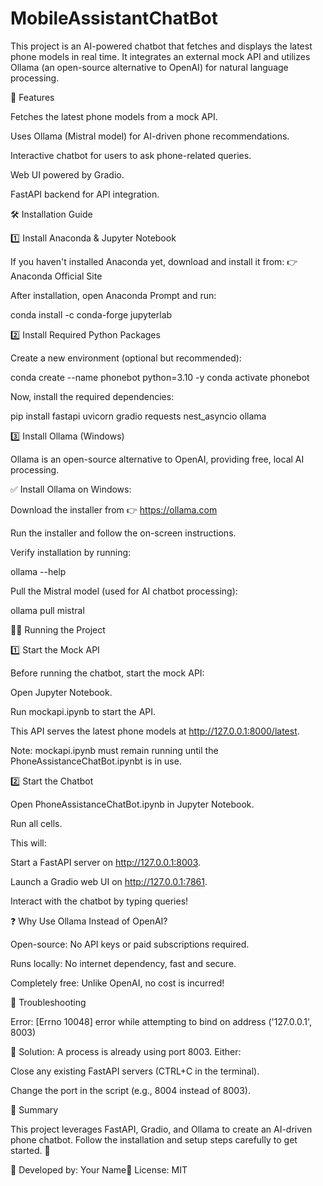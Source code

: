 # MobileAssistantChatBot
This project is an AI-powered chatbot that fetches and displays the latest phone models in real time. It integrates an external mock API and utilizes Ollama (an open-source alternative to OpenAI) for natural language processing.

🚀 Features

Fetches the latest phone models from a mock API.

Uses Ollama (Mistral model) for AI-driven phone recommendations.

Interactive chatbot for users to ask phone-related queries.

Web UI powered by Gradio.

FastAPI backend for API integration.

🛠 Installation Guide

1️⃣ Install Anaconda & Jupyter Notebook

If you haven't installed Anaconda yet, download and install it from:
👉 Anaconda Official Site

After installation, open Anaconda Prompt and run:

conda install -c conda-forge jupyterlab

2️⃣ Install Required Python Packages

Create a new environment (optional but recommended):

conda create --name phonebot python=3.10 -y
conda activate phonebot

Now, install the required dependencies:

pip install fastapi uvicorn gradio requests nest_asyncio ollama

3️⃣ Install Ollama (Windows)

Ollama is an open-source alternative to OpenAI, providing free, local AI processing.

✅ Install Ollama on Windows:

Download the installer from 👉 https://ollama.com

Run the installer and follow the on-screen instructions.

Verify installation by running:

ollama --help

Pull the Mistral model (used for AI chatbot processing):

ollama pull mistral

🏃‍♂️ Running the Project

1️⃣ Start the Mock API

Before running the chatbot, start the mock API:

Open Jupyter Notebook.

Run mockapi.ipynb to start the API.

This API serves the latest phone models at http://127.0.0.1:8000/latest.

Note: mockapi.ipynb must remain running until the PhoneAssistanceChatBot.ipynbt is in use.

2️⃣ Start the Chatbot

Open PhoneAssistanceChatBot.ipynb in Jupyter Notebook.

Run all cells.

This will:

Start a FastAPI server on http://127.0.0.1:8003.

Launch a Gradio web UI on http://127.0.0.1:7861.

Interact with the chatbot by typing queries!

❓ Why Use Ollama Instead of OpenAI?

Open-source: No API keys or paid subscriptions required.

Runs locally: No internet dependency, fast and secure.

Completely free: Unlike OpenAI, no cost is incurred!

🔧 Troubleshooting

Error: [Errno 10048] error while attempting to bind on address ('127.0.0.1', 8003)

🔹 Solution: A process is already using port 8003. Either:

Close any existing FastAPI servers (CTRL+C in the terminal).

Change the port in the script (e.g., 8004 instead of 8003).

📝 Summary

This project leverages FastAPI, Gradio, and Ollama to create an AI-driven phone chatbot. Follow the installation and setup steps carefully to get started. 🚀

🔹 Developed by: Your Name🔹 License: MIT

